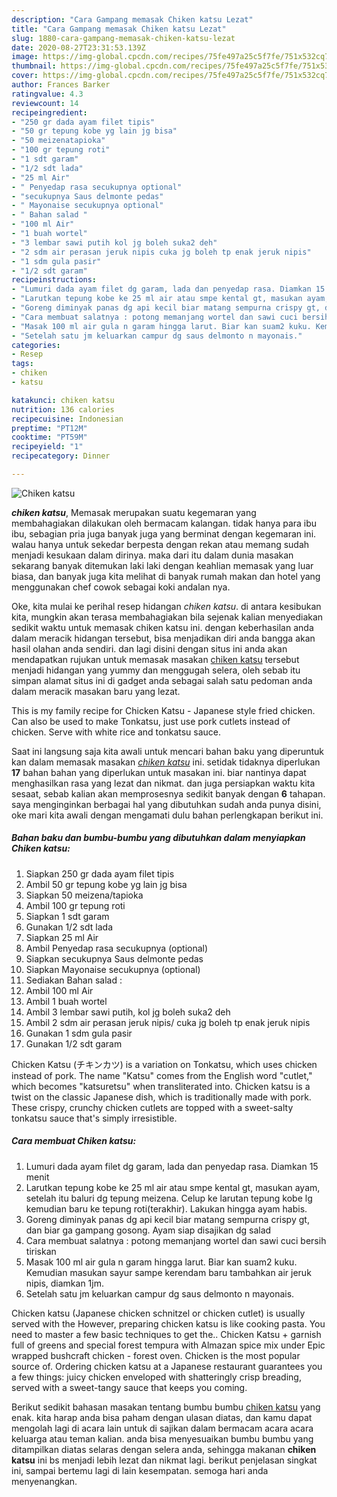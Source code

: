 ```yaml
---
description: "Cara Gampang memasak Chiken katsu Lezat"
title: "Cara Gampang memasak Chiken katsu Lezat"
slug: 1880-cara-gampang-memasak-chiken-katsu-lezat
date: 2020-08-27T23:31:53.139Z
image: https://img-global.cpcdn.com/recipes/75fe497a25c5f7fe/751x532cq70/chiken-katsu-foto-resep-utama.jpg
thumbnail: https://img-global.cpcdn.com/recipes/75fe497a25c5f7fe/751x532cq70/chiken-katsu-foto-resep-utama.jpg
cover: https://img-global.cpcdn.com/recipes/75fe497a25c5f7fe/751x532cq70/chiken-katsu-foto-resep-utama.jpg
author: Frances Barker
ratingvalue: 4.3
reviewcount: 14
recipeingredient:
- "250 gr dada ayam filet tipis"
- "50 gr tepung kobe yg lain jg bisa"
- "50 meizenatapioka"
- "100 gr tepung roti"
- "1 sdt garam"
- "1/2 sdt lada"
- "25 ml Air"
- " Penyedap rasa secukupnya optional"
- "secukupnya Saus delmonte pedas"
- " Mayonaise secukupnya optional"
- " Bahan salad "
- "100 ml Air"
- "1 buah wortel"
- "3 lembar sawi putih kol jg boleh suka2 deh"
- "2 sdm air perasan jeruk nipis cuka jg boleh tp enak jeruk nipis"
- "1 sdm gula pasir"
- "1/2 sdt garam"
recipeinstructions:
- "Lumuri dada ayam filet dg garam, lada dan penyedap rasa. Diamkan 15 menit"
- "Larutkan tepung kobe ke 25 ml air atau smpe kental gt, masukan ayam, setelah itu baluri dg tepung meizena. Celup ke larutan tepung kobe lg kemudian baru ke tepung roti(terakhir). Lakukan hingga ayam habis."
- "Goreng diminyak panas dg api kecil biar matang sempurna crispy gt, dan biar ga gampang gosong. Ayam siap disajikan dg salad"
- "Cara membuat salatnya : potong memanjang wortel dan sawi cuci bersih tiriskan"
- "Masak 100 ml air gula n garam hingga larut. Biar kan suam2 kuku. Kemudian masukan sayur sampe kerendam baru tambahkan air jeruk nipis, diamkan 1jm."
- "Setelah satu jm keluarkan campur dg saus delmonto n mayonais."
categories:
- Resep
tags:
- chiken
- katsu

katakunci: chiken katsu 
nutrition: 136 calories
recipecuisine: Indonesian
preptime: "PT12M"
cooktime: "PT59M"
recipeyield: "1"
recipecategory: Dinner

---
```



![Chiken katsu](https://img-global.cpcdn.com/recipes/75fe497a25c5f7fe/751x532cq70/chiken-katsu-foto-resep-utama.jpg)

<b><i>chiken katsu</i></b>, Memasak merupakan suatu kegemaran yang membahagiakan dilakukan oleh bermacam kalangan. tidak hanya para ibu ibu, sebagian pria juga banyak juga yang berminat dengan kegemaran ini. walau hanya untuk sekedar berpesta dengan rekan atau memang sudah menjadi kesukaan dalam dirinya. maka dari itu dalam dunia masakan sekarang banyak ditemukan laki laki dengan keahlian memasak yang luar biasa, dan banyak juga kita melihat di banyak rumah makan dan hotel yang menggunakan chef cowok sebagai koki andalan nya.

Oke, kita mulai ke perihal resep hidangan <i>chiken katsu</i>. di antara kesibukan kita, mungkin akan terasa membahagiakan bila sejenak kalian menyediakan sedikit waktu untuk memasak chiken katsu ini. dengan keberhasilan anda dalam meracik hidangan tersebut, bisa menjadikan diri anda bangga akan hasil olahan anda sendiri. dan lagi disini dengan situs ini anda akan mendapatkan rujukan untuk memasak masakan <u>chiken katsu</u> tersebut menjadi hidangan yang yummy dan menggugah selera, oleh sebab itu simpan alamat situs ini di gadget anda sebagai salah satu pedoman anda dalam meracik masakan baru yang lezat.

This is my family recipe for Chicken Katsu - Japanese style fried chicken. Can also be used to make Tonkatsu, just use pork cutlets instead of chicken. Serve with white rice and tonkatsu sauce.


Saat ini langsung saja kita awali untuk mencari bahan baku yang diperuntuk kan dalam memasak masakan <u><i>chiken katsu</i></u> ini. setidak tidaknya diperlukan <b>17</b> bahan bahan yang diperlukan untuk masakan ini. biar nantinya dapat menghasilkan rasa yang lezat dan nikmat. dan juga persiapkan waktu kita sesaat, sebab kalian akan memprosesnya sedikit banyak dengan <b>6</b> tahapan. saya menginginkan berbagai hal yang dibutuhkan sudah anda punya disini, oke mari kita awali dengan mengamati dulu bahan perlengkapan berikut ini.

<!--inarticleads1-->

##### Bahan baku dan bumbu-bumbu yang dibutuhkan dalam menyiapkan Chiken katsu:

1. Siapkan 250 gr dada ayam filet tipis
1. Ambil 50 gr tepung kobe yg lain jg bisa
1. Siapkan 50 meizena/tapioka
1. Ambil 100 gr tepung roti
1. Siapkan 1 sdt garam
1. Gunakan 1/2 sdt lada
1. Siapkan 25 ml Air
1. Ambil  Penyedap rasa secukupnya (optional)
1. Siapkan secukupnya Saus delmonte pedas
1. Siapkan  Mayonaise secukupnya (optional)
1. Sediakan  Bahan salad :
1. Ambil 100 ml Air
1. Ambil 1 buah wortel
1. Ambil 3 lembar sawi putih, kol jg boleh suka2 deh
1. Ambil 2 sdm air perasan jeruk nipis/ cuka jg boleh tp enak jeruk nipis
1. Gunakan 1 sdm gula pasir
1. Gunakan 1/2 sdt garam


Chicken Katsu (チキンカツ) is a variation on Tonkatsu, which uses chicken instead of pork. The name &#34;Katsu&#34; comes from the English word &#34;cutlet,&#34; which becomes &#34;katsuretsu&#34; when transliterated into. Chicken katsu is a twist on the classic Japanese dish, which is traditionally made with pork. These crispy, crunchy chicken cutlets are topped with a sweet-salty tonkatsu sauce that&#39;s simply irresistible. 

<!--inarticleads2-->

##### Cara membuat Chiken katsu:

1. Lumuri dada ayam filet dg garam, lada dan penyedap rasa. Diamkan 15 menit
1. Larutkan tepung kobe ke 25 ml air atau smpe kental gt, masukan ayam, setelah itu baluri dg tepung meizena. Celup ke larutan tepung kobe lg kemudian baru ke tepung roti(terakhir). Lakukan hingga ayam habis.
1. Goreng diminyak panas dg api kecil biar matang sempurna crispy gt, dan biar ga gampang gosong. Ayam siap disajikan dg salad
1. Cara membuat salatnya : potong memanjang wortel dan sawi cuci bersih tiriskan
1. Masak 100 ml air gula n garam hingga larut. Biar kan suam2 kuku. Kemudian masukan sayur sampe kerendam baru tambahkan air jeruk nipis, diamkan 1jm.
1. Setelah satu jm keluarkan campur dg saus delmonto n mayonais.


Chicken katsu (Japanese chicken schnitzel or chicken cutlet) is usually served with the However, preparing chicken katsu is like cooking pasta. You need to master a few basic techniques to get the.. Chicken Katsu + garnish full of greens and special forest tempura with Almazan spice mix under Epic wrapped bushcraft chicken - forest oven. Chicken is the most popular source of. Ordering chicken katsu at a Japanese restaurant guarantees you a few things: juicy chicken enveloped with shatteringly crisp breading, served with a sweet-tangy sauce that keeps you coming. 

Berikut sedikit bahasan masakan tentang bumbu bumbu <u>chiken katsu</u> yang enak. kita harap anda bisa paham dengan ulasan diatas, dan kamu dapat mengolah lagi di acara lain untuk di sajikan dalam bermacam acara acara keluarga atau teman kalian. anda bisa menyesuaikan bumbu bumbu yang ditampilkan diatas selaras dengan selera anda, sehingga makanan <b>chiken katsu</b> ini bs menjadi lebih lezat dan nikmat lagi. berikut penjelasan singkat ini, sampai bertemu lagi di lain kesempatan. semoga hari anda menyenangkan.
